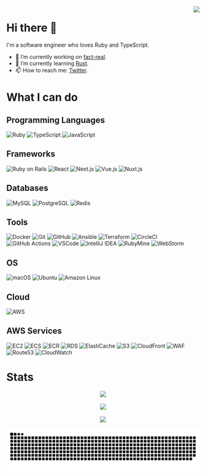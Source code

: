 <!--
**mametora/mametora** is a ✨ _special_ ✨ repository because its `README.md` (this file) appears on your GitHub profile.

Here are some ideas to get you started:

- 🔭 I’m currently working on ...
- 🌱 I’m currently learning ...
- 👯 I’m looking to collaborate on ...
- 🤔 I’m looking for help with ...
- 💬 Ask me about ...
- 📫 How to reach me: ...
- 😄 Pronouns: ...
- ⚡ Fun fact: ...
-->

<img src="https://count.getloli.com/get/@mametora?theme=rule34" align="right" />

# Hi there 👋

I'm a software engineer who loves Ruby and TypeScript.

- 🔭 I’m currently working on [fact-real](https://www.fact-real.com).
- 🌱 I’m currently learning [Rust](https://www.rust-lang.org/).
- 📫 How to reach me: [Twitter](https://twitter.com/mmtrum).

# What I can do

## Programming Languages

![Ruby](https://img.shields.io/badge/-Ruby-CC342D?style=flat-square&logo=Ruby&logoColor=white)
![TypeScript](https://img.shields.io/badge/-TypeScript-3178C6?style=flat-square&logo=TypeScript&logoColor=white)
![JavaScript](https://img.shields.io/badge/-JavaScript-F7DF1E?style=flat-square&logo=JavaScript&logoColor=black)

## Frameworks

![Ruby on Rails](https://img.shields.io/badge/-Ruby_on_Rails-CC0000?style=flat-square&logo=Ruby-on-Rails&logoColor=white)
![React](https://img.shields.io/badge/-React-61DAFB?style=flat-square&logo=React&logoColor=black)
![Next.js](https://img.shields.io/badge/-Next.js-000000?style=flat-square&logo=Next.js&logoColor=white)
![Vue.js](https://img.shields.io/badge/-Vue.js-4FC08D?style=flat-square&logo=Vue.js&logoColor=white)
![Nuxt.js](https://img.shields.io/badge/-Nuxt.js-00C58E?style=flat-square&logo=Nuxt.js&logoColor=white)

## Databases

![MySQL](https://img.shields.io/badge/-MySQL-4479A1?style=flat-square&logo=MySQL&logoColor=white)
![PostgreSQL](https://img.shields.io/badge/-PostgreSQL-336791?style=flat-square&logo=PostgreSQL&logoColor=white)
![Redis](https://img.shields.io/badge/-Redis-DC382D?style=flat-square&logo=Redis&logoColor=white)

## Tools

![Docker](https://img.shields.io/badge/-Docker-2496ED?style=flat-square&logo=Docker&logoColor=white)
![Git](https://img.shields.io/badge/-Git-F05032?style=flat-square&logo=Git&logoColor=white)
![GitHub](https://img.shields.io/badge/-GitHub-181717?style=flat-square&logo=GitHub&logoColor=white)
![Ansible](https://img.shields.io/badge/-Ansible-EE0000?style=flat-square&logo=Ansible&logoColor=white)
![Terraform](https://img.shields.io/badge/-Terraform-623CE4?style=flat-square&logo=Terraform&logoColor=white)
![CircleCI](https://img.shields.io/badge/-CircleCI-343434?style=flat-square&logo=CircleCI&logoColor=white)
![GitHub Actions](https://img.shields.io/badge/-GitHub_Actions-2088FF?style=flat-square&logo=GitHub-Actions&logoColor=white)
![VSCode](https://img.shields.io/badge/-VSCode-007ACC?style=flat-square&logo=Visual-Studio-Code&logoColor=white)
![IntelliJ IDEA](https://img.shields.io/badge/-IntelliJ_IDEA-000000?style=flat-square&logo=IntelliJ-IDEA&logoColor=white)
![RubyMine](https://img.shields.io/badge/-RubyMine-000000?style=flat-square&logo=RubyMine&logoColor=white)
![WebStorm](https://img.shields.io/badge/-WebStorm-000000?style=flat-square&logo=WebStorm&logoColor=white)

## OS

![macOS](https://img.shields.io/badge/-macOS-999999?style=flat-square&logo=macOS&logoColor=white)
![Ubuntu](https://img.shields.io/badge/-Ubuntu-E95420?style=flat-square&logo=Ubuntu&logoColor=white)
![Amazon Linux](https://img.shields.io/badge/-Amazon_Linux-232F3E?style=flat-square&logo=Amazon-Linux&logoColor=white)

## Cloud

![AWS](https://img.shields.io/badge/-AWS-232F3E?style=flat-square&logo=Amazon-AWS&logoColor=white)

## AWS Services

![EC2](https://img.shields.io/badge/-EC2-232F3E?style=flat-square&logo=Amazon-EC2&logoColor=white)
![ECS](https://img.shields.io/badge/-ECS-232F3E?style=flat-square&logo=Amazon-ECS&logoColor=white)
![ECR](https://img.shields.io/badge/-ECR-232F3E?style=flat-square&logo=Amazon-ECR&logoColor=white)
![RDS](https://img.shields.io/badge/-RDS-232F3E?style=flat-square&logo=Amazon-RDS&logoColor=white)
![ElastiCache](https://img.shields.io/badge/-ElastiCache-232F3E?style=flat-square&logo=Amazon-ElastiCache&logoColor=white)
![S3](https://img.shields.io/badge/-S3-232F3E?style=flat-square&logo=Amazon-S3&logoColor=white)
![CloudFront](https://img.shields.io/badge/-CloudFront-232F3E?style=flat-square&logo=Amazon-CloudFront&logoColor=white)
![WAF](https://img.shields.io/badge/-WAF-232F3E?style=flat-square&logo=Amazon-WAF&logoColor=white)
![Route53](https://img.shields.io/badge/-Route53-232F3E?style=flat-square&logo=Amazon-Route53&logoColor=white)
![CloudWatch](https://img.shields.io/badge/-CloudWatch-232F3E?style=flat-square&logo=Amazon-CloudWatch&logoColor=white)

# Stats

<p align="center">
  <picture>
    <source
      srcset="https://github-readme-stats.vercel.app/api?username=mametora&count_private=true&show_icons=true&theme=dark"
      media="(prefers-color-scheme: dark)" />
    <source srcset="https://github-readme-stats.vercel.app/api?username=mametora&count_private=true&show_icons=true"
      media="(prefers-color-scheme: light), (prefers-color-scheme: no-preference)" />
    <img src="https://github-readme-stats.vercel.app/api?username=mametora&count_private=true&show_icons=true" />
  </picture>
</p>

<p align="center">
  <picture>
    <source srcset="https://github-readme-stats.vercel.app/api/top-langs/?username=mametora&theme=dark"
      media="(prefers-color-scheme: dark)" />
    <source srcset="https://github-readme-stats.vercel.app/api/top-langs/?username=mametora"
      media="(prefers-color-scheme: light), (prefers-color-scheme: no-preference)" />
    <img src="https://github-readme-stats.vercel.app/api/top-langs/?username=mametora" />
  </picture>
</p>

<p align="center">
  <picture>
    <source srcset="https://github-readme-stats.vercel.app/api/wakatime?username=mametora&theme=dark"
      media="(prefers-color-scheme: dark)" />
    <source srcset="https://github-readme-stats.vercel.app/api/wakatime?username=mametora"
      media="(prefers-color-scheme: light), (prefers-color-scheme: no-preference)" />
    <img src="https://github-readme-stats.vercel.app/api/wakatime?username=mametora" />
  </picture>
</p>

<p align="center">
    <picture>
        <source media="(prefers-color-scheme: dark)"
        srcset="https://raw.githubusercontent.com/mametora/mametora/output/github-contribution-grid-snake-dark.svg">
        <source media="(prefers-color-scheme: light)"
        srcset="https://raw.githubusercontent.com/mametora/mametora/output/github-contribution-grid-snake.svg">
        <img alt="github contribution grid snake animation"
        src="https://raw.githubusercontent.com/mametora/mametora/output/github-contribution-grid-snake.svg">
    </picture>
</p>
